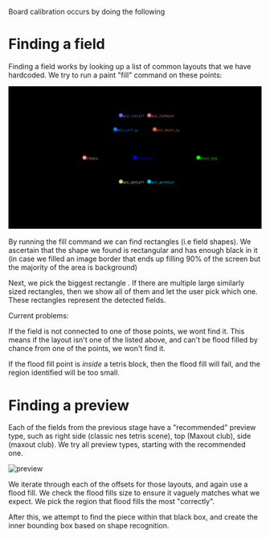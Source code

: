Board calibration occurs by doing the following

Finding a field
===
Finding a field works by looking up a list of common layouts that we have hardcoded.
We try to run a paint "fill" command on these points:

![fillpoints](field-circles.png)

By running the fill command we can find rectangles (i.e field shapes). We ascertain that
the shape we found is rectangular and has enough black in it (in case we filled an image border
that ends up filling 90% of the screen but the majority of the area is background)

Next, we pick the biggest rectangle . If there are multiple large similarly sized rectangles,
then we show all of them and let the user pick which one. These rectangles represent
the detected fields.

Current problems:

If the field is not connected to one of those points, we wont find it.
This means if the layout isn't one of the listed above, and can't be
flood filled by chance from one of the points, we won't find it.

If the flood fill point is *inside* a tetris block, then the flood fill will fail,
and the region identified will be too small.


Finding a preview
===
Each of the fields from the previous stage have a "recommended" preview type,
such as right side (classic nes tetris scene), top (Maxout club), side (maxout club).
We try all preview types, starting with the recommended one.

![preview](field-preview.png)

We iterate through each of the offsets for those layouts, and again use a flood fill.
We check the flood fills size to ensure it vaguely matches what we expect.
We pick the region that flood fills the most "correctly".

After this, we attempt to find the piece within that black box, and create the inner
bounding box based on shape recognition.

